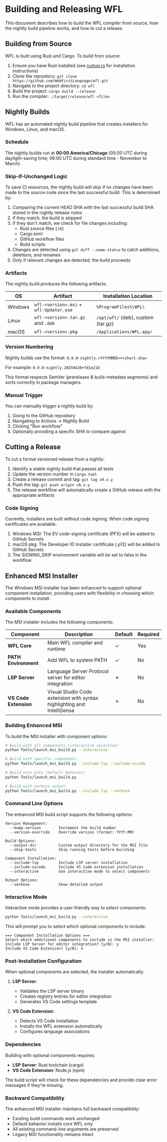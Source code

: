 # Building and Releasing WFL

This document describes how to build the WFL compiler from source, how the nightly build pipeline works, and how to cut a release.

## Building from Source

WFL is built using Rust and Cargo. To build from source:

1. Ensure you have Rust installed (see [rustup.rs](https://rustup.rs/) for installation instructions)
2. Clone the repository: `git clone https://github.com/WebFirstLanguage/wfl.git`
3. Navigate to the project directory: `cd wfl`
4. Build the project: `cargo build --release`
5. Run the compiler: `./target/release/wfl <file>`

## Nightly Builds

WFL has an automated nightly build pipeline that creates installers for Windows, Linux, and macOS.

### Schedule

The nightly builds run at **00:00 America/Chicago** (05:00 UTC during daylight-saving time; 06:00 UTC during standard time - November to March).

### Skip-if-Unchanged Logic

To save CI resources, the nightly build will skip if no changes have been made to the source code since the last successful build. This is determined by:

1. Comparing the current HEAD SHA with the last successful build SHA stored in the nightly release notes
2. If they match, the build is skipped
3. If they don't match, we check for file changes including:
   - Rust source files (.rs)
   - Cargo.toml
   - GitHub workflow files
   - Build scripts
4. Changes are detected using `git diff --name-status` to catch additions, deletions, and renames
5. Only if relevant changes are detected, the build proceeds

### Artifacts

The nightly build produces the following artifacts:

| OS | Artifact | Installation Location |
|----|----------|----------------------|
| Windows | `wfl-<version>.msi` + `wfl-Updater.exe` | `%ProgramFiles%\WFL\` |
| Linux | `wfl-<version>.tar.gz` and `.deb` | `/opt/wfl/` (deb), custom (tar.gz) |
| macOS | `wfl-<version>.pkg` | `/Applications/WFL.app/` |

### Version Numbering

Nightly builds use the format: `0.0.0-nightly.<YYYYMMDD>+<short-sha>`
   
For example: `0.0.0-nightly.20250420+fd1e218`

This format respects SemVer (prerelease & build-metadata segments) and sorts correctly in package managers.

### Manual Trigger

You can manually trigger a nightly build by:

1. Going to the GitHub repository
2. Navigating to Actions → Nightly Build
3. Clicking "Run workflow"
4. Optionally providing a specific SHA to compare against

## Cutting a Release

To cut a formal versioned release from a nightly:

1. Identify a stable nightly build that passes all tests
2. Update the version number in `Cargo.toml`
3. Create a release commit and tag: `git tag v0.x.y`
4. Push the tag: `git push origin v0.x.y`
5. The release workflow will automatically create a GitHub release with the appropriate artifacts

### Code Signing

Currently, installers are built without code signing. When code signing certificates are available:
   
1. Windows MSI: The EV code-signing certificate (PFX) will be added to GitHub Secrets
2. macOS pkg: The Developer ID Installer certificate (.p12) will be added to GitHub Secrets
3. The SIGNING_SKIP environment variable will be set to false in the workflow

## Enhanced MSI Installer

The Windows MSI installer has been enhanced to support optional component installation, providing users with flexibility in choosing which components to install.

### Available Components

The MSI installer includes the following components:

| Component | Description | Default | Required |
|-----------|-------------|---------|----------|
| **WFL Core** | Main WFL compiler and runtime | ✓ | Yes |
| **PATH Environment** | Add WFL to system PATH | ✓ | No |
| **LSP Server** | Language Server Protocol server for editor integration | ✗ | No |
| **VS Code Extension** | Visual Studio Code extension with syntax highlighting and IntelliSense | ✗ | No |

### Building Enhanced MSI

To build the MSI installer with component options:

```bash
# Build with all components (interactive selection)
python Tools/launch_msi_build.py --interactive

# Build with specific components
python Tools/launch_msi_build.py --include-lsp --include-vscode

# Build core only (default behavior)
python Tools/launch_msi_build.py

# Build with verbose output
python Tools/launch_msi_build.py --include-lsp --verbose
```

### Command Line Options

The enhanced MSI build script supports the following options:

```
Version Management:
  --bump-version        Increment the build number
  --version-override    Override version (format: YYYY.MM)

Build Options:
  --output-dir          Custom output directory for the MSI file
  --skip-tests          Skip running tests before building

Component Installation:
  --include-lsp         Include LSP server installation
  --include-vscode      Include VS Code extension installation
  --interactive         Use interactive mode to select components

Output Options:
  --verbose             Show detailed output
```

### Interactive Mode

Interactive mode provides a user-friendly way to select components:

```bash
python Tools/launch_msi_build.py --interactive
```

This will prompt you to select which optional components to include:

```
=== Component Installation Options ===
Select which additional components to include in the MSI installer:
Include LSP Server for editor integration? [y/N]: y
Include VS Code Extension? [y/N]: n
```

### Post-Installation Configuration

When optional components are selected, the installer automatically:

1. **LSP Server**:
   - Validates the LSP server binary
   - Creates registry entries for editor integration
   - Generates VS Code settings template

2. **VS Code Extension**:
   - Detects VS Code installation
   - Installs the WFL extension automatically
   - Configures language associations

### Dependencies

Building with optional components requires:

- **LSP Server**: Rust toolchain (cargo)
- **VS Code Extension**: Node.js (npm)

The build script will check for these dependencies and provide clear error messages if they're missing.

### Backward Compatibility

The enhanced MSI installer maintains full backward compatibility:

- Existing build commands work unchanged
- Default behavior installs core WFL only
- All existing command-line arguments are preserved
- Legacy MSI functionality remains intact
